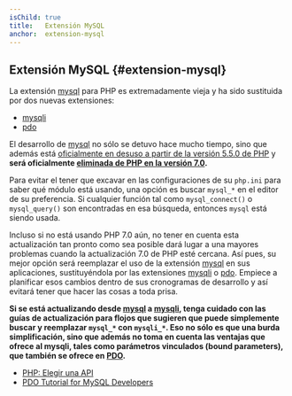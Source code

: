 ```yaml
---
isChild: true
title:   Extensión MySQL
anchor:  extension-mysql
---
```


## Extensión MySQL {#extension-mysql}

La extensión [mysql] para PHP es extremadamente vieja y ha sido sustituida por dos nuevas extensiones:

- [mysqli]
- [pdo]

El desarrollo de [mysql] no sólo se detuvo hace mucho tiempo, sino que además está [oficialmente en desuso a partir de la versión 5.5.0 de PHP][mysql_deprecated] y **será oficialmente [eliminada de PHP en la versión 7.0][mysql_removed].**

Para evitar el tener que excavar en las configuraciones de su `php.ini` para saber qué módulo está usando, una opción es buscar `mysql_*` en el editor de su preferencia. Si cualquier función tal como `mysql_connect()` o `mysql_query()` son encontradas en esa búsqueda, entonces `mysql` está siendo usada.

Incluso si no está usando PHP 7.0 aún, no tener en cuenta esta actualización tan pronto como sea posible dará lugar a una mayores problemas cuando la actualización 7.0 de PHP esté cercana. Así pues, su mejor opción será reemplazar el uso de la extensión [mysql] en sus aplicaciones, sustituyéndola por las extensiones [mysqli] o [pdo]. Empiece a planificar esos cambios dentro de sus cronogramas de desarrollo y así evitará tener que hacer las cosas a toda prisa.

**Si se está actualizando desde [mysql] a [mysqli], tenga cuidado con las guías de actualización para flojos que sugieren que puede simplemente buscar y reemplazar `mysql_*` con `mysqli_*`. Eso no sólo es que una burda simplificación, sino que además no toma en cuenta las ventajas que ofrece al mysqli, tales como parámetros vinculados (bound parameters), que también se ofrece en [PDO][pdo].**

* [PHP: Elegir una API](http://php.net/manual/es/mysqlinfo.api.choosing.php)
* [PDO Tutorial for MySQL Developers](http://wiki.hashphp.org/PDO_Tutorial_for_MySQL_Developers)

[mysql]: http://php.net/mysql
[mysql_deprecated]: http://php.net/migration55.deprecated
[mysql_removed]: http://php.net/manual/es/migration70.removed-exts-sapis.php
[mysqli]: http://php.net/mysqli
[pdo]: http://php.net/pdo
[mysql_api]: http://php.net/mysqlinfo.api.choosing
[pdo4mysql_devs]: http://wiki.hashphp.org/PDO_Tutorial_for_MySQL_Developers
